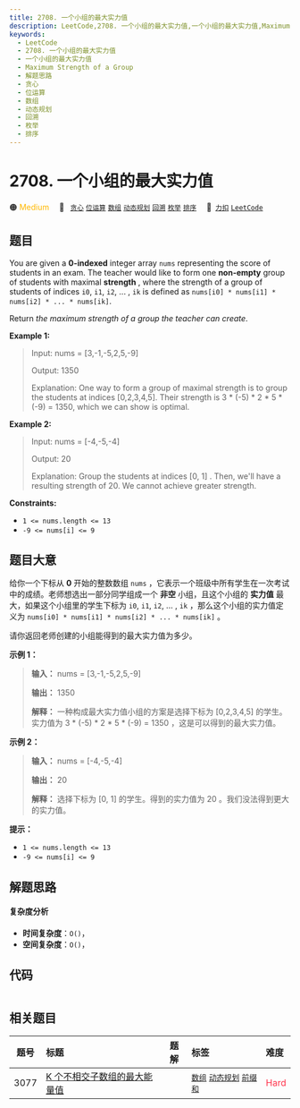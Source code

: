 ```yaml
---
title: 2708. 一个小组的最大实力值
description: LeetCode,2708. 一个小组的最大实力值,一个小组的最大实力值,Maximum Strength of a Group,解题思路,贪心,位运算,数组,动态规划,回溯,枚举,排序
keywords:
  - LeetCode
  - 2708. 一个小组的最大实力值
  - 一个小组的最大实力值
  - Maximum Strength of a Group
  - 解题思路
  - 贪心
  - 位运算
  - 数组
  - 动态规划
  - 回溯
  - 枚举
  - 排序
---
```


# 2708. 一个小组的最大实力值

🟠 <font color=#ffb800>Medium</font>&emsp; 🔖&ensp; [`贪心`](/tag/greedy.md) [`位运算`](/tag/bit-manipulation.md) [`数组`](/tag/array.md) [`动态规划`](/tag/dynamic-programming.md) [`回溯`](/tag/backtracking.md) [`枚举`](/tag/enumeration.md) [`排序`](/tag/sorting.md)&emsp; 🔗&ensp;[`力扣`](https://leetcode.cn/problems/maximum-strength-of-a-group) [`LeetCode`](https://leetcode.com/problems/maximum-strength-of-a-group)

## 题目

You are given a **0-indexed** integer array `nums` representing the score of
students in an exam. The teacher would like to form one **non-empty** group of
students with maximal **strength** , where the strength of a group of students
of indices `i0`, `i1`, `i2`, ... , `ik` is defined as `nums[i0] * nums[i1] *
nums[i2] * ... * nums[ik​]`.

Return _the maximum strength of a group the teacher can create_.



**Example 1:**

> Input: nums = [3,-1,-5,2,5,-9]
> 
> Output: 1350
> 
> Explanation: One way to form a group of maximal strength is to group the students at indices [0,2,3,4,5]. Their strength is 3 * (-5) * 2 * 5 * (-9) = 1350, which we can show is optimal.

**Example 2:**

> Input: nums = [-4,-5,-4]
> 
> Output: 20
> 
> Explanation: Group the students at indices [0, 1] . Then, we'll have a resulting strength of 20. We cannot achieve greater strength.

**Constraints:**

  * `1 <= nums.length <= 13`
  * `-9 <= nums[i] <= 9`


## 题目大意

给你一个下标从 **0**  开始的整数数组 `nums` ，它表示一个班级中所有学生在一次考试中的成绩。老师想选出一部分同学组成一个 **非空**
小组，且这个小组的 **实力值**  最大，如果这个小组里的学生下标为 `i0`, `i1`, `i2`, ... , `ik`
，那么这个小组的实力值定义为 `nums[i0] * nums[i1] * nums[i2] * ... * nums[ik​]` 。

请你返回老师创建的小组能得到的最大实力值为多少。



**示例 1：**

> 
> 
> 
> 
> 
> **输入：** nums = [3,-1,-5,2,5,-9]
> 
> **输出：** 1350
> 
> **解释：** 一种构成最大实力值小组的方案是选择下标为 [0,2,3,4,5] 的学生。实力值为 3 * (-5) * 2 * 5 * (-9) = 1350 ，这是可以得到的最大实力值。
> 
> 

**示例 2：**

> 
> 
> 
> 
> 
> **输入：** nums = [-4,-5,-4]
> 
> **输出：** 20
> 
> **解释：** 选择下标为 [0, 1] 的学生。得到的实力值为 20 。我们没法得到更大的实力值。
> 
> 



**提示：**

  * `1 <= nums.length <= 13`
  * `-9 <= nums[i] <= 9`


## 解题思路

#### 复杂度分析

- **时间复杂度**：`O()`，
- **空间复杂度**：`O()`，

## 代码

```javascript

```

## 相关题目

<!-- prettier-ignore -->
| 题号 | 标题 | 题解 | 标签 | 难度 |
| :------: | :------ | :------: | :------ | :------ |
| 3077 | [K 个不相交子数组的最大能量值](https://leetcode.com/problems/maximum-strength-of-k-disjoint-subarrays) |  |  [`数组`](/tag/array.md) [`动态规划`](/tag/dynamic-programming.md) [`前缀和`](/tag/prefix-sum.md) | <font color=#ff334b>Hard</font> |